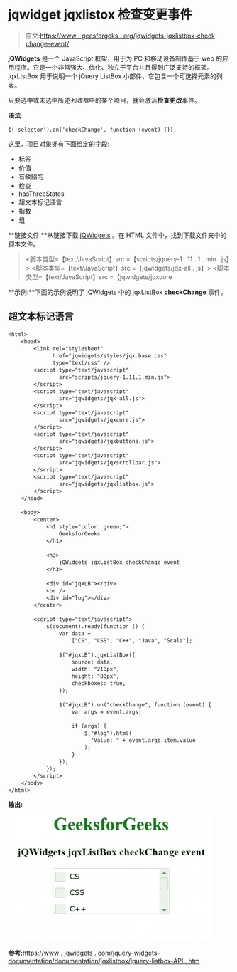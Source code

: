 # jqwidget jqxlistox 检查变更事件

> 原文:[https://www . geesforgeks . org/jqwidgets-jqxlistbox-check change-event/](https://www.geeksforgeeks.org/jqwidgets-jqxlistbox-checkchange-event/)

**jQWidgets** 是一个 JavaScript 框架，用于为 PC 和移动设备制作基于 web 的应用程序。它是一个非常强大、优化、独立于平台并且得到广泛支持的框架。jqxListBox 用于说明一个 jQuery ListBox 小部件，它包含一个可选择元素的列表。

只要选中或未选中所述*列表框*中的某个项目，就会激活**检查更改**事件。

**语法:**

```
$('selector').on('checkChange', function (event) {});
```

这里，项目对象拥有下面给定的字段:

*   标签
*   价值
*   有缺陷的
*   检查
*   hasThreeStates
*   超文本标记语言
*   指数
*   组

**链接文件:**从链接下载 [jQWidgets](https://www.jqwidgets.com/download/) 。在 HTML 文件中，找到下载文件夹中的脚本文件。

> <link rel="”stylesheet”" href="”jqwidgets/styles/jqx.base.css”" type="”text/css”">
> <脚本类型=【text/JavaScript】src =【scripts/jquery-1 . 11 . 1 . min . js】></脚本>
> <脚本类型=【text/JavaScript】src =【jqwidgets/jqx-all . js】></脚本>
> <脚本类型=【text/JavaScript】src =【jqwidgets/jqxcore

**示例:**下面的示例说明了 jQWidgets 中的 jqxListBox **checkChange** 事件。

## 超文本标记语言

```
<html>
    <head>
        <link rel="stylesheet" 
              href="jqwidgets/styles/jqx.base.css" 
              type="text/css" />
        <script type="text/javascript"
                src="scripts/jquery-1.11.1.min.js">
        </script>
        <script type="text/javascript" 
                src="jqwidgets/jqx-all.js">
        </script>
        <script type="text/javascript" 
                src="jqwidgets/jqxcore.js">
        </script>
        <script type="text/javascript" 
                src="jqwidgets/jqxbuttons.js">
        </script>
        <script type="text/javascript" 
                src="jqwidgets/jqxscrollbar.js">
        </script>
        <script type="text/javascript" 
                src="jqwidgets/jqxlistbox.js">
        </script>
    </head>

    <body>
        <center>
            <h1 style="color: green;">
                GeeksforGeeks
            </h1>

            <h3>
                jQWidgets jqxListBox checkChange event
            </h3>

            <div id="jqxLB"></div>
            <br />
            <div id="log"></div>
        </center>

        <script type="text/javascript">
            $(document).ready(function () {
                var data = 
                    ["CS", "CSS", "C++", "Java", "Scala"];

                $("#jqxLB").jqxListBox({
                    source: data,
                    width: "210px",
                    height: "80px",
                    checkboxes: true,
                });

                $("#jqxLB").on("checkChange", function (event) {
                    var args = event.args;

                    if (args) {
                        $("#log").html(
                          "Value: " + event.args.item.value
                        );
                    }
                });
            });
        </script>
    </body>
</html>
```

**输出:**

![](img/e953cc83b6e022f25f77cae83da0bc96.png)

**参考:**[https://www . jqwidgets . com/jquery-widgets-documentation/documentation/jqxlistbox/jquery-listbox-API . htm](https://www.jqwidgets.com/jquery-widgets-documentation/documentation/jqxlistbox/jquery-listbox-api.htm)